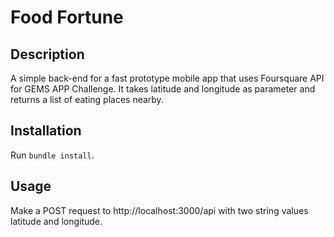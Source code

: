 # Food Fortune

## Description
A simple back-end for a fast prototype mobile app that uses Foursquare API for GEMS APP Challenge. It takes latitude and longitude as parameter and returns a list of eating places nearby.

## Installation
Run `bundle install`.

## Usage
Make a POST request to http://localhost:3000/api with two string values latitude and longitude.
